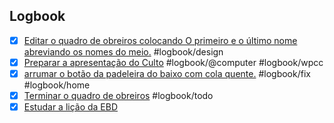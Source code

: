 

## Logbook
- [x] [Editar o quadro de obreiros colocando O primeiro e o último nome abreviando os nomes do meio.](things:///show?id=FAHtWbx8DEzqCYY6xbAHYp) #logbook/design
- [x] [Preparar a apresentação do Culto](things:///show?id=CcqTBrN9HaeJpYSGws9FLE) #logbook/@computer #logbook/wpcc
- [x] [arrumar o botão da padeleira do baixo com cola quente.](things:///show?id=7nuzbMb1aCJw4izaujcSXy) #logbook/fix #logbook/home
- [x] [Terminar o quadro de obreiros](things:///show?id=QBhafcUDoXPfTRRmz9J7Nb) #logbook/todo
- [x] [Estudar a lição da EBD](things:///show?id=AvYMahQ7aQGA7jpX66vbkN)